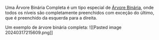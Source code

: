 Uma Árvore Binária Completa é um tipo especial de [Árvore Binária](Árvore%20Binária.md), onde todos os níveis são completamente preenchidos com exceção do último, que é preenchido da esquerda para a direita.

Um exemplo de árvore binária completa:
![[Pasted image 20240317215609.png]]